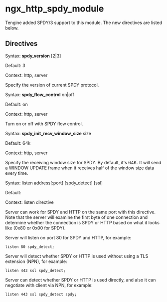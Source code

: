# ngx_http_spdy_module

Tengine added SPDY/3 support to this module. The new directives are listed below.

## Directives



Syntax: **spdy_version** [2|3]

Default: 3

Context: http, server


Specify the version of current SPDY protocol.



Syntax: **spdy_flow_control** on|off

Default: on

Context: http, server


Turn on or off with SPDY flow control.



Syntax: **spdy_init_recv_window_size** size

Default: 64k

Context: http, server


Specify the receiving window size for SPDY. By default, it's 64K. It will send a WINDOW UPDATE frame when it receives half of the window size data every time.



Syntax: listen address[:port] [spdy_detect] [ssl]

Default:

Context: listen directive


Server can work for SPDY and HTTP on the same port with this directive. Note that the server will examine the first byte of one connection and determine whether the connection is SPDY or HTTP based on what it looks like (0x80 or 0x00 for SPDY).

Server will listen on port 80 for SPDY and HTTP, for example:

```
listen 80 spdy_detect;
```

Server will detect whether SPDY or HTTP is used without using a TLS extension (NPN), for example:

```
listen 443 ssl spdy_detect;
```

Server can detect whether SPDY or HTTP is used directly, and also it can negotiate with client via NPN, for example:

```
listen 443 ssl spdy_detect spdy;
```
  